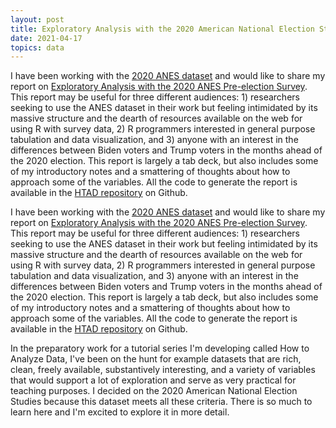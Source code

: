 ```yaml
---
layout: post
title: Exploratory Analysis with the 2020 American National Election Studies
date: 2021-04-17
topics: data
---
```


I have been working with the [2020 ANES dataset](https://electionstudies.org/) and would like to share my report on [Exploratory Analysis with the 2020 ANES Pre-election Survey](/pub/anes2020-pre.html).  This report may be useful for three different audiences:  1) researchers seeking to use the ANES dataset in their work but feeling intimidated by its massive structure and the dearth of resources available on the web for using R with survey data, 2) R programmers interested in general purpose tabulation and data visualization, and 3) anyone with an interest in the differences between Biden voters and Trump voters in the months ahead of the 2020 election.  This report is largely a tab deck, but also includes some of my introductory notes and a smattering of thoughts about how to approach some of the variables.  All the code to generate the report is available in the [HTAD repository](https://github.com/czep/HTAD) on Github.

<!--excerpt-->

I have been working with the [2020 ANES dataset](https://electionstudies.org/) and would like to share my report on [Exploratory Analysis with the 2020 ANES Pre-election Survey](/pub/anes2020-pre.html).  This report may be useful for three different audiences:  1) researchers seeking to use the ANES dataset in their work but feeling intimidated by its massive structure and the dearth of resources available on the web for using R with survey data, 2) R programmers interested in general purpose tabulation and data visualization, and 3) anyone with an interest in the differences between Biden voters and Trump voters in the months ahead of the 2020 election.  This report is largely a tab deck, but also includes some of my introductory notes and a smattering of thoughts about how to approach some of the variables.  All the code to generate the report is available in the [HTAD repository](https://github.com/czep/HTAD) on Github.

In the preparatory work for a tutorial series I'm developing called How to Analyze Data, I've been on the hunt for example datasets that are rich, clean, freely available, substantively interesting, and a variety of variables that would support a lot of exploration and serve as very practical for teaching purposes.  I decided on the 2020 American National Election Studies because this dataset meets all these criteria.  There is so much to learn here and I'm excited to explore it in more detail.




